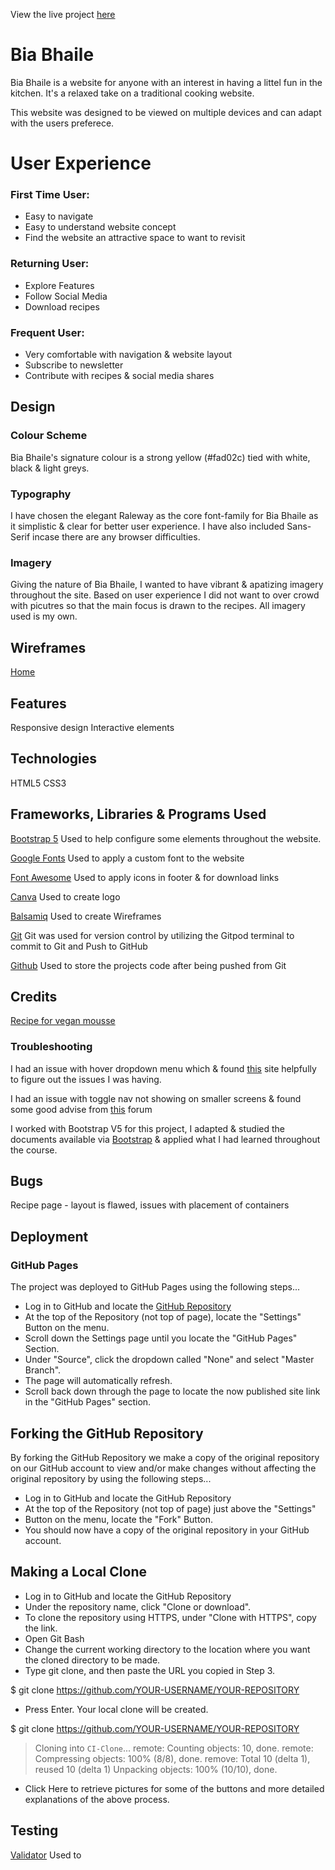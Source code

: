 
View the live project [here](https://cdenning91.github.io/bia-bhaile/)


# Bia Bhaile


Bia Bhaile is a website for anyone with an interest in having a littel fun in the kitchen. It's a relaxed take on a traditional cooking website.

This website was designed to be viewed on multiple devices and can adapt with the users preferece. 

# User Experience

### First Time User: 

* Easy to navigate
* Easy to understand website concept
* Find the website an attractive space to want to revisit

### Returning User:

* Explore Features
* Follow Social Media
* Download recipes

### Frequent User:

* Very comfortable with navigation & website layout
* Subscribe to newsletter
* Contribute with recipes & social media shares


## Design

### Colour Scheme 

Bia Bhaile's signature colour is a strong yellow (#fad02c) tied with white, black & light greys.

### Typography

I have chosen the elegant Raleway as the core font-family for Bia Bhaile as it simplistic & clear for better user experience. I have also included Sans-Serif incase there are any browser difficulties. 

### Imagery

Giving the nature of Bia Bhaile, I wanted to have vibrant & apatizing imagery throughout the site. Based on user experience I did not want to over crowd with picutres so that the main focus is drawn to the recipes. All imagery used is my own.

## Wireframes

[Home]()

## Features

Responsive design
Interactive elements

## Technologies

HTML5
CSS3

## Frameworks, Libraries & Programs Used

[Bootstrap 5](https://getbootstrap.com/)
Used to help configure some elements throughout the website.

[Google Fonts](https://fonts.google.com/)
Used to apply a custom font to the website

[Font Awesome](https://fontawesome.com/)
Used to apply icons in footer & for download links

[Canva](https://www.canva.com/)
Used to create logo

[Balsamiq](https://balsamiq.com/)
Used to create Wireframes

[Git](https://git-scm.com/)
Git was used for version control by utilizing the Gitpod terminal to commit to Git and Push to GitHub

[Github](https://github.com/)
Used to store the projects code after being pushed from Git

## Credits

[Recipe for vegan mousse](https://www.jamieoliver.com/recipes/chocolate-recipes/dairy-free-chocolate-mousse/)

### Troubleshooting

I had an issue with hover dropdown menu which & found [this](https://bootstrap-menu.com/detail-basic-hover.html) site helpfully to figure out the issues I was having.

I had an issue with toggle nav not showing on smaller screens & found some good advise from [this](https://stackoverflow.com/questions/36544961/bootstrap-navbar-toggle-not-showing-in-mobile) forum

I worked with Bootstrap V5 for this project, I adapted & studied the documents available via [Bootstrap](https://getbootstrap.com/docs/5.0/getting-started/introduction/) & applied what I had learned throughout the course. 


## Bugs

Recipe page - layout is flawed, issues with placement of containers

## Deployment 


### GitHub Pages

The project was deployed to GitHub Pages using the following steps...

* Log in to GitHub and locate the [GitHub Repository](https://github.com/)
* At the top of the Repository (not top of page), locate the "Settings" Button on the menu.
* Scroll down the Settings page until you locate the "GitHub Pages" Section.
* Under "Source", click the dropdown called "None" and select "Master Branch".
* The page will automatically refresh.
* Scroll back down through the page to locate the now published site link in the "GitHub Pages" section.


## Forking the GitHub Repository

By forking the GitHub Repository we make a copy of the original repository on our GitHub account to view and/or make changes without affecting the original repository by using the following steps...

* Log in to GitHub and locate the GitHub Repository
* At the top of the Repository (not top of page) just above the "Settings" 
* Button on the menu, locate the "Fork" Button.
* You should now have a copy of the original repository in your GitHub account.

## Making a Local Clone
* Log in to GitHub and locate the GitHub Repository
* Under the repository name, click "Clone or download".
* To clone the repository using HTTPS, under "Clone with HTTPS", copy the link.
* Open Git Bash
* Change the current working directory to the location where you want the cloned directory to be made.
* Type git clone, and then paste the URL you copied in Step 3.

$ git clone https://github.com/YOUR-USERNAME/YOUR-REPOSITORY

* Press Enter. Your local clone will be created.

$ git clone https://github.com/YOUR-USERNAME/YOUR-REPOSITORY
> Cloning into `CI-Clone`...
> remote: Counting objects: 10, done.
> remote: Compressing objects: 100% (8/8), done.
> remove: Total 10 (delta 1), reused 10 (delta 1)
> Unpacking objects: 100% (10/10), done.

* Click Here to retrieve pictures for some of the buttons and more detailed explanations of the above process.

## Testing 

[Validator](https://validator.w3.org/)
Used to 


